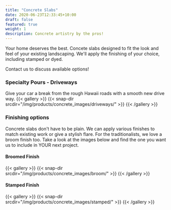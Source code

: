 ```yaml
---
title: "Concrete Slabs"
date: 2020-06-23T12:33:45+10:00
draft: false
featured: true
weight: 1
description: Concrete artistry by the pros!
---
```


Your home deserves the best.  Concete slabs designed to fit the look and feel of your existing landscaping.  We'll apply the finishing of your choice, including stamped or dyed.

Contact us to discuss available options!

### Specialty Pours - Driveways ###
Give your car a break from the rough Hawaii roads with a smooth new drive way.
{{< gallery >}}
  {{< snap-dir srcdir="/img/products/concrete_images/driveways/" >}}
{{< /gallery >}}

### Finishing options ###
Concrete slabs don't have to be plain.  We can apply various finishes to match existing work or give a stylish flare.  For the traditionalists, we love a broom finish too.  Take a look at the images below and find the one you want us to include in YOUR next project.
#### Broomed Finish ####
{{< gallery >}}
  {{< snap-dir srcdir="/img/products/concrete_images/broom/" >}}
{{< /gallery >}}

#### Stamped Finish ####
{{< gallery >}}
  {{< snap-dir srcdir="/img/products/concrete_images/stamped/" >}}
{{< /gallery >}}
